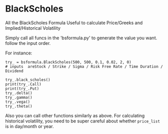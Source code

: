 # BlackScholes
All the BlackScholes Formula Useful to calculate Price/Greeks and Implied/Historical Volatility

Simply call all funcs in the 'bsformula.py' to generate the value you want. follow the input order.

For instance:

```
try_ = bsformula.BlackScholes(500, 500, 0.1, 0.02, 2, 0) 
# inputs  areStock / Strike / Sigma / Risk Free Rate / Time Duration / Dividend
```
```
try_.black_scholes()
print(try_.Call)
print(try_.Put)
try_.delta()
try_.gamma()
try_.vega()
try_.theta()
```

Also you can call other functions similarly as above.
For calculating historical volatility, you need to be super careful about whether `price_list` is in day/month or year.

